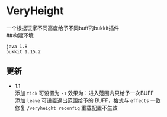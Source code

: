 # VeryHeight
一个根据玩家不同高度给予不同buff的bukkit插件  
##构建环境
```
java 1.8
bukkit 1.15.2
```
## 更新
- 1.1  
添加 ```tick``` 可设置为 ```-1``` 效果为：进入范围内只给予一次BUFF  
添加 ```leave``` 可设置退出范围给予的 BUFF，格式与 ```effects``` 一致  
修复 ```/veryheight reconfig``` 重载配置不生效

